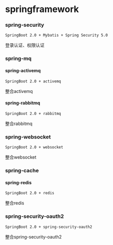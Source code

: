 # springframework

### spring-security
```
SpringBoot 2.0 + Mybatis + Spring Security 5.0
```
登录认证、权限认证

### spring-mq
#### spring-activemq
```
SpringBoot 2.0 + activemq
```
整合activemq
#### spring-rabbitmq
```
SpringBoot 2.0 + rabbitmq
```
整合rabbitmq
### spring-websocket
```
SpringBoot 2.0 + websocket
```
整合websocket
### spring-cache
#### spring-redis
```
SpringBoot 2.0 + redis
```
整合redis
### spring-security-oauth2
```
SpringBoot 2.0 + spring-security-oauth2
```
整合spring-security-oauth2